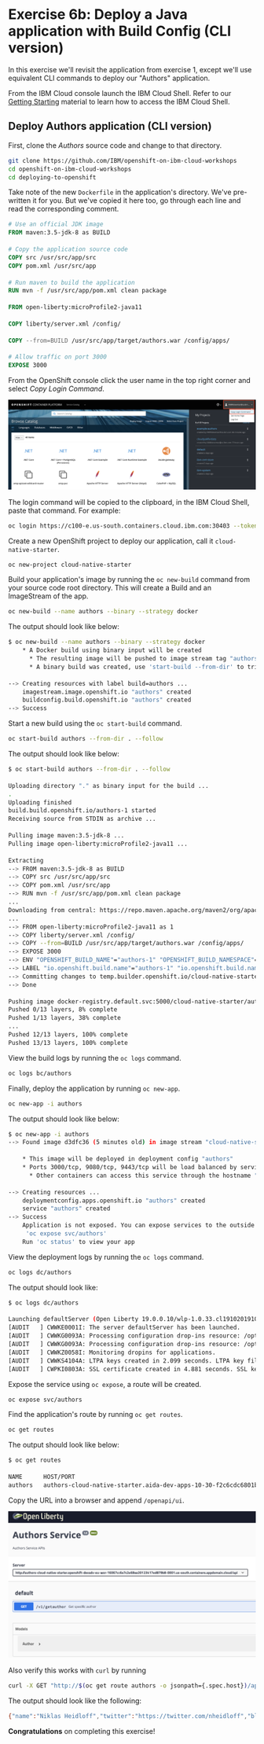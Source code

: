 # Exercise 6b: Deploy a Java application with Build Config (CLI version)

In this exercise we'll revisit the application from exercise 1, except we'll use equivalent CLI commands to deploy our "Authors" application.

From the IBM Cloud console launch the IBM Cloud Shell. Refer to our [Getting Starting](../pre-work/CLOUD_SHELL.md) material to learn how to access the IBM Cloud Shell.

## Deploy Authors application (CLI version)

First, clone the *Authors* source code and change to that directory.

```bash
git clone https://github.com/IBM/openshift-on-ibm-cloud-workshops
cd openshift-on-ibm-cloud-workshops
cd deploying-to-openshift
```

Take note of the new `Dockerfile` in the application's directory. We've pre-written it for you. But we've copied it here too, go through each line and read the corresponding comment.

```Dockerfile
# Use an official JDK image
FROM maven:3.5-jdk-8 as BUILD

# Copy the application source code
COPY src /usr/src/app/src
COPY pom.xml /usr/src/app

# Run maven to build the application
RUN mvn -f /usr/src/app/pom.xml clean package

FROM open-liberty:microProfile2-java11

COPY liberty/server.xml /config/

COPY --from=BUILD /usr/src/app/target/authors.war /config/apps/

# Allow traffic on port 3000
EXPOSE 3000
```

From the OpenShift console click the user name in the top right corner and select *Copy Login Command*.

![Copy Login Command](../assets/copy-login-command.png)

The login command will be copied to the clipboard, in the IBM Cloud Shell, paste that command. For example:

```bash
oc login https://c100-e.us-south.containers.cloud.ibm.com:30403 --token=jWX7a04tRgpdhW_iofWuHqb_Ygp8fFsUkRjOK7_QyFQ
```

Create a new OpenShift project to deploy our application, call it `cloud-native-starter`.

```bash
oc new-project cloud-native-starter
```

Build your application's image by running the `oc new-build` command from your source code root directory. This will create a Build and an ImageStream of the app.

```bash
oc new-build --name authors --binary --strategy docker
```

The output should look like below:

```bash
$ oc new-build --name authors --binary --strategy docker
    * A Docker build using binary input will be created
      * The resulting image will be pushed to image stream tag "authors:latest"
      * A binary build was created, use 'start-build --from-dir' to trigger a new build

--> Creating resources with label build=authors ...
    imagestream.image.openshift.io "authors" created
    buildconfig.build.openshift.io "authors" created
--> Success
```

Start a new build using the `oc start-build` command.

```bash
oc start-build authors --from-dir . --follow
```

The output should look like below:

```bash
$ oc start-build authors --from-dir . --follow

Uploading directory "." as binary input for the build ...
.
Uploading finished
build.build.openshift.io/authors-1 started
Receiving source from STDIN as archive ...

Pulling image maven:3.5-jdk-8 ...
Pulling image open-liberty:microProfile2-java11 ...

Extracting
--> FROM maven:3.5-jdk-8 as BUILD
--> COPY src /usr/src/app/src
--> COPY pom.xml /usr/src/app
--> RUN mvn -f /usr/src/app/pom.xml clean package
...
Downloading from central: https://repo.maven.apache.org/maven2/org/apache/maven/plugins/maven-clean-plugin/2.5/maven-clean-plugin-2.5.pom
...
--> FROM open-liberty:microProfile2-java11 as 1
--> COPY liberty/server.xml /config/
--> COPY --from=BUILD /usr/src/app/target/authors.war /config/apps/
--> EXPOSE 3000
--> ENV "OPENSHIFT_BUILD_NAME"="authors-1" "OPENSHIFT_BUILD_NAMESPACE"="cloud-native-starter"
--> LABEL "io.openshift.build.name"="authors-1" "io.openshift.build.namespace"="cloud-native-starter"
--> Committing changes to temp.builder.openshift.io/cloud-native-starter/authors-1:534cb12a ...
--> Done

Pushing image docker-registry.default.svc:5000/cloud-native-starter/authors:latest ...
Pushed 0/13 layers, 8% complete
Pushed 1/13 layers, 38% complete
...
Pushed 12/13 layers, 100% complete
Pushed 13/13 layers, 100% complete
```

View the build logs by running the `oc logs` command.

```bash
oc logs bc/authors
```

Finally, deploy the application by running `oc new-app`.

```bash
oc new-app -i authors
```

The output should look like below:

```bash
$ oc new-app -i authors
--> Found image d3dfc36 (5 minutes old) in image stream "cloud-native-starter/authors" under tag "latest" for "authors"

    * This image will be deployed in deployment config "authors"
    * Ports 3000/tcp, 9080/tcp, 9443/tcp will be load balanced by service "authors"
      * Other containers can access this service through the hostname "authors"

--> Creating resources ...
    deploymentconfig.apps.openshift.io "authors" created
    service "authors" created
--> Success
    Application is not exposed. You can expose services to the outside world by executing one or more of the commands below:
     'oc expose svc/authors'
    Run 'oc status' to view your app
```

View the deployment logs by running the `oc logs` command.

```bash
oc logs dc/authors
```

The output should look like:

```bash
$ oc logs dc/authors

Launching defaultServer (Open Liberty 19.0.0.10/wlp-1.0.33.cl191020191002-0300) on Eclipse OpenJ9 VM, version 11.0.4+11 (en_US)
[AUDIT   ] CWWKE0001I: The server defaultServer has been launched.
[AUDIT   ] CWWKG0093A: Processing configuration drop-ins resource: /opt/ol/wlp/usr/servers/defaultServer/configDropins/defaults/keystore.xml
[AUDIT   ] CWWKG0093A: Processing configuration drop-ins resource: /opt/ol/wlp/usr/servers/defaultServer/configDropins/defaults/open-default-port.xml
[AUDIT   ] CWWKZ0058I: Monitoring dropins for applications.
[AUDIT   ] CWWKS4104A: LTPA keys created in 2.099 seconds. LTPA key file: /opt/ol/wlp/output/defaultServer/resources/security/ltpa.keys
[AUDIT   ] CWPKI0803A: SSL certificate created in 4.881 seconds. SSL key file: /opt/ol/wlp/output/defaultServer/resources/security/key.p12
```

Expose the service using `oc expose`, a route will be created.

```bash
oc expose svc/authors
```

Find the application's route by running `oc get routes`.

```bash
oc get routes
```

The output should look like below:

```bash
$ oc get routes

NAME      HOST/PORT                                                                                                                    PATH      SERVICES   PORT       TERMINATION   WILDCARD
authors   authors-cloud-native-starter.aida-dev-apps-10-30-f2c6cdc6801be85fd188b09d006f13e3-0001.us-south.containers.appdomain.cloud             authors    3000-tcp                 None
```

Copy the URL into a browser and append `/openapi/ui`.

![Swagger in a browser](../assets/assets_-LtBxDkdPh1ZKmLAzW5v_-LtiA8xoR9evM5RpWqWE_-LtiEitfev7y0iBe0AoE_image.png)

Also verify this works with `curl` by running

```bash
curl -X GET "http://$(oc get route authors -o jsonpath={.spec.host})/api/v1/getauthor?name=Niklas%20Heidloff" -H "accept: application/json"
```

The output should look like the following:

```bash
{"name":"Niklas Heidloff","twitter":"https://twitter.com/nheidloff","blog":"http://heidloff.net"}
```

**Congratulations** on completing this exercise!
